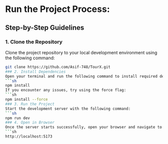 # Run the Project Process:

## Step-by-Step Guidelines
### 1. Clone the Repository  
Clone the project repository to your local development environment using the following command:

```sh
git clone https://github.com/Asif-748/TourX.git
### 2. Install Dependencies
Open your terminal and run the following command to install required dependencies:
```sh
npm install
If you encounter any issues, try using the force flag:
```sh
npm install --force
### 3. Run the Project
Start the development server with the following command:
```sh
npm run dev
### 4. Open in Browser
Once the server starts successfully, open your browser and navigate to:
```sh
http://localhost:5173

